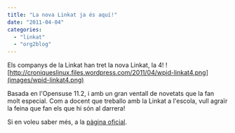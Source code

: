 ```yaml
---
title: "La nova Linkat ja és aquí!"
date: "2011-04-04"
categories: 
  - "linkat"
  - "org2blog"
---
```


Els companys de la Linkat han tret la nova Linkat, la 4! ![http://croniqueslinux.files.wordpress.com/2011/04/wpid-linkat4.png](images/wpid-linkat4.png)

Basada en l'Opensuse 11.2, i amb un gran ventall de novetats que la fan molt especial. Com a docent que treballo amb la Linkat a l'escola, vull agraïr la feina que fan els que hi són al darrera!

Si en voleu saber més, a la [pàgina oficial](http://linkat.xtec.cat/portal/index.php?module=Not%EDcies&func=display&sid=95).
